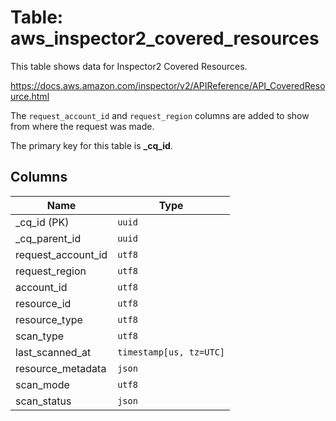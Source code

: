 # Table: aws_inspector2_covered_resources

This table shows data for Inspector2 Covered Resources.

https://docs.aws.amazon.com/inspector/v2/APIReference/API_CoveredResource.html

The `request_account_id` and `request_region` columns are added to show from where the request was made.

The primary key for this table is **_cq_id**.

## Columns

| Name          | Type          |
| ------------- | ------------- |
|_cq_id (PK)|`uuid`|
|_cq_parent_id|`uuid`|
|request_account_id|`utf8`|
|request_region|`utf8`|
|account_id|`utf8`|
|resource_id|`utf8`|
|resource_type|`utf8`|
|scan_type|`utf8`|
|last_scanned_at|`timestamp[us, tz=UTC]`|
|resource_metadata|`json`|
|scan_mode|`utf8`|
|scan_status|`json`|